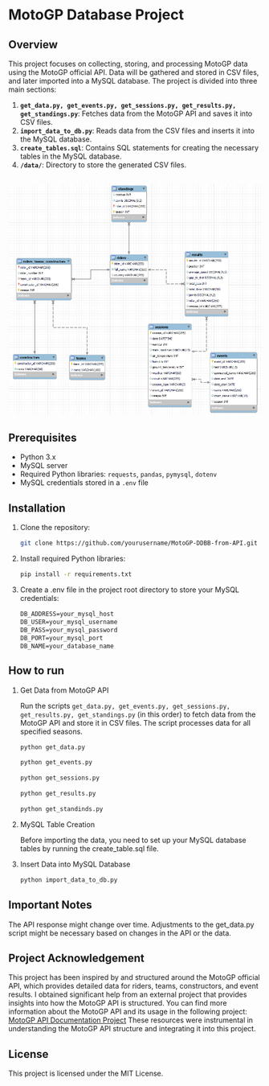 # MotoGP Database Project

## Overview

This project focuses on collecting, storing, and processing MotoGP data using the MotoGP official API. Data will be gathered and stored in CSV files, and later imported into a MySQL database. The project is divided into three main sections:

1. **`get_data.py, get_events.py, get_sessions.py, get_results.py, get_standings.py`**: Fetches data from the MotoGP API and saves it into CSV files.
2. **`import_data_to_db.py`**: Reads data from the CSV files and inserts it into the MySQL database.
3. **`create_tables.sql`**: Contains SQL statements for creating the necessary tables in the MySQL database.
4. **`/data/`**: Directory to store the generated CSV files.

##
![DIAGRAM](EER_Diagram.png)

## Prerequisites

- Python 3.x
- MySQL server
- Required Python libraries: `requests`, `pandas`, `pymysql`, `dotenv`
- MySQL credentials stored in a `.env` file

## Installation

1. Clone the repository:

   ```bash
   git clone https://github.com/yourusername/MotoGP-DDBB-from-API.git
   ```
  
2. Install required Python libraries:

   ```bash
   pip install -r requirements.txt
   ```

3. Create a .env file in the project root directory to store your MySQL credentials:

   ```
   DB_ADDRESS=your_mysql_host
   DB_USER=your_mysql_username
   DB_PASS=your_mysql_password
   DB_PORT=your_mysql_port
   DB_NAME=your_database_name
   ```

## How to run

1. Get Data from MotoGP API

   Run the scripts `get_data.py, get_events.py, get_sessions.py, get_results.py, get_standings.py` (in this order) to fetch data from the MotoGP API and store it in CSV files. The script processes data for all specified seasons.

   ```bash
   python get_data.py
   ```
   ```bash
   python get_events.py
   ```
   ```bash
   python get_sessions.py
   ```
   ```bash
   python get_results.py
   ```
   ```bash
   python get_standinds.py
   ```

2. MySQL Table Creation

   Before importing the data, you need to set up your MySQL database tables by running the create_table.sql file.

3. Insert Data into MySQL Database

   ```bash
   python import_data_to_db.py
   ```

## Important Notes

The API response might change over time. Adjustments to the get_data.py script might be necessary based on changes in the API or the data.

## Project Acknowledgement

This project has been inspired by and structured around the MotoGP official API, which provides detailed data for riders, teams, constructors, and event results. I obtained significant help from an external project that provides insights into how the MotoGP API is structured. You can find more information about the MotoGP API and its usage in the following project:
[MotoGP API Documentation Project](https://github.com/micheleberardi/racingmike_motogp_import)
These resources were instrumental in understanding the MotoGP API structure and integrating it into this project.

## License

This project is licensed under the MIT License.
